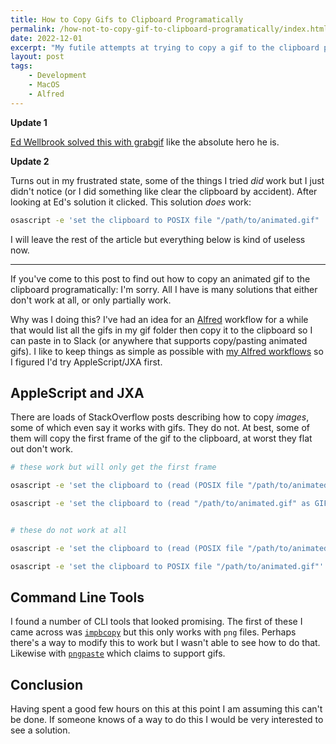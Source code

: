 ```yaml
---
title: How to Copy Gifs to Clipboard Programatically
permalink: /how-not-to-copy-gif-to-clipboard-programatically/index.html
date: 2022-12-01
excerpt: "My futile attempts at trying to copy a gif to the clipboard programatically"
layout: post
tags:
    - Development
    - MacOS
    - Alfred
---
```


**Update 1**

[Ed Wellbrook solved this with grabgif](https://github.com/edwellbrook/grabgif) like the absolute hero he is.

**Update 2**

Turns out in my frustrated state, some of the things I tried _did_ work but I just didn't notice (or I did something like clear the clipboard by accident). After looking at Ed's solution it clicked. This solution _does_ work:

```bash
osascript -e 'set the clipboard to POSIX file "/path/to/animated.gif"
```

I will leave the rest of the article but everything below is kind of useless now.

---

If you've come to this post to find out how to copy an animated gif to the clipboard programatically: I'm sorry. All I have is many solutions that either don't work at all, or only partially work.

Why was I doing this? I've had an idea for an [Alfred](https://www.alfredapp.com/) workflow for a while that would list all the gifs in my gif folder then copy it to the clipboard so I can paste in to Slack (or anywhere that supports copy/pasting animated gifs). I like to keep things as simple as possible with [my Alfred workflows](https://github.com/rknightuk/alfred-workflows) so I figured I'd try AppleScript/JXA first.

## AppleScript and JXA

There are loads of StackOverflow posts describing how to copy _images_, some of which even say it works with gifs. They do not. At best, some of them will copy the first frame of the gif to the clipboard, at worst they flat out don't work.

```bash
# these work but will only get the first frame

osascript -e 'set the clipboard to (read (POSIX file "/path/to/animated.gif") as {«class GIFf»})'

osascript -e 'set the clipboard to (read "/path/to/animated.gif" as GIF picture)'


# these do not work at all

osascript -e 'set the clipboard to (read (POSIX file "/path/to/animated.gif")'

osascript -e 'set the clipboard to POSIX file "/path/to/animated.gif"'
```


## Command Line Tools

I found a number of CLI tools that looked promising. The first of these I came across was [`impbcopy`](https://gist.github.com/mwender/49609a18be41b45b2ae4) but this only works with `png` files. Perhaps there's a way to modify this to work but I wasn't able to see how to do that. Likewise with [`pngpaste`](https://github.com/moicci/pngpaste) which claims to support gifs.


## Conclusion

Having spent a good few hours on this at this point I am assuming this can't be done. If someone knows of a way to do this I would be very interested to see a solution.